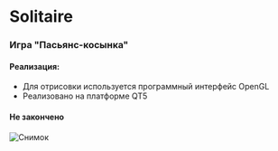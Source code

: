 # Solitaire
### Игра "Пасьянс-косынка"
#### Реализация:
- Для отрисовки используется программный интерфейс OpenGL
- Реализовано на платформе QT5
#### Не закончено
![Снимок](https://user-images.githubusercontent.com/69618032/207138152-5277a24d-cb32-489d-af9a-076ae3ccb324.JPG)
